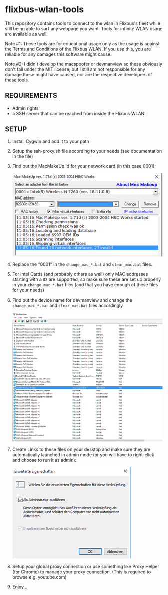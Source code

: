 # flixbus-wlan-tools

This repository contains tools to connect to the wlan in Flixbus's fleet while still being able to surf any webpage you want. Tools for infinite WLAN usage are available as well.

Note #1: These tools are for educational usage only as the usage is against the Terms and Conditions of  the Flixbus WLAN. If you use this, you are reliable for any damages this software might cause.

Note #2: I didn't develop the macspoofer or devmanview so these obviously don't fall under the MIT license, but I still am not responsible for any damage these might have caused, nor are the respective developers of these tools.

## REQUIREMENTS

- Admin rights
- a SSH server that can be reached from inside the Flixbus WLAN

## SETUP

1. Install Cygwin and add it to your path

2. Setup the ssh-proxy.sh file according to your needs (see documentation in the file)

3. Find out the MacMakeUp id for your network card (in this case 0001):

   ![MacMakeUp](img/MacMakeUp.png)

4. Replace the "0001" in the `change_mac_*.bat` and `clear_mac.bat` files. 

5. For Intel Cards (and probably others as well) only MAC addresses starting with a `02` are supported, so make sure these are set up properly in your `change_mac_*.bat` files (and that you have enough of these files for your needs)

6. Find out the device name for devmanview and change the `change_mac_*.bat` and `clear_mac.bat` files accordingly

   ![DevManView](img/devmanview.png)

7. Create Links to these files on your desktop and make sure they are automatically launched in admin mode (or you will have to right-click and choose to run it as admin):

   ![Admin Mode](img/admin_mode.png)

8. Setup your global proxy connection or use something like Proxy Helper (for Chrome) to manage your proxy connection. (This is required to browse e.g. youtube.com)

9. Enjoy...



